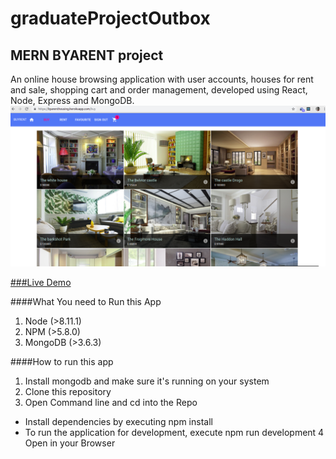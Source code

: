 # graduateProjectOutbox

## MERN BYARENT project

An online house browsing application with user accounts, houses for rent and sale, shopping cart and order management, developed using React, Node, Express and MongoDB.
![](client/assets/images/buypage.png)

[###Live Demo](https://byarenthousing.herokuapp.com/) 

####What You need to Run this App
1. Node (>8.11.1)
2. NPM (>5.8.0)
3. MongoDB (>3.6.3)

####How to run this app
1. Install mongodb and make sure it's running on your system
2. Clone this repository
3. Open Command line and cd into the Repo
 * Install dependencies by executing npm install
 * To run the application for development, execute npm run development
4 Open [](localhost:3000) in your Browser
